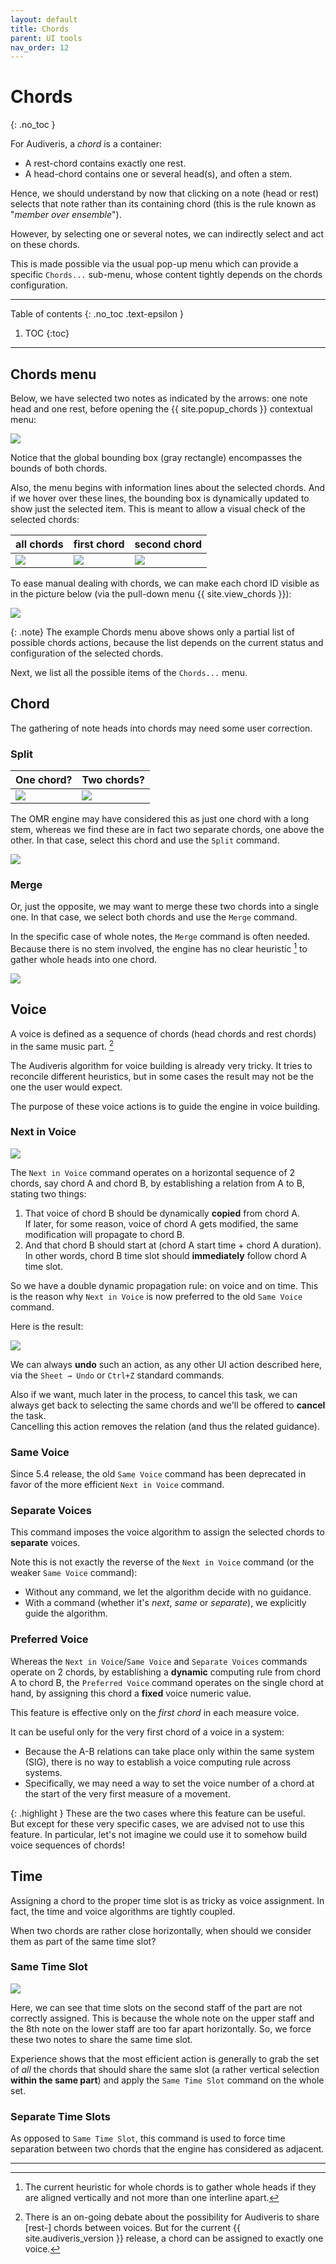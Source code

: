 ```yaml
---
layout: default
title: Chords
parent: UI tools
nav_order: 12
---
```

# Chords
{: .no_toc }

For Audiveris, a _chord_ is a container:
- A rest-chord contains exactly one rest.
- A head-chord contains one or several head(s), and often a stem.

Hence, we should understand by now that clicking on a note (head or rest) selects that note
rather than its containing chord (this is the rule known as "_member over ensemble_").

However, by selecting one or several notes, we can indirectly select and act on these chords.

This is made possible via the usual pop-up menu which can provide a specific `Chords...`
sub-menu, whose content tightly depends on the chords configuration.

---
Table of contents
{: .no_toc .text-epsilon }
1. TOC
{:toc}
---

## Chords menu

Below, we have selected two notes as indicated by the arrows: one note head and one rest,
before opening the {{ site.popup_chords }} contextual menu:

![](../../../assets/images/chords_selection.png)

Notice that the global bounding box (gray rectangle) encompasses the bounds of both chords.

Also, the menu begins with information lines about the selected chords.
And if we hover over these lines, the bounding box is dynamically updated to show just the
selected item.
This is meant to allow a visual check of the selected chords:

| all chords | first chord | second chord |
| --- | --- | --- |
| ![](../../../assets/images/chords_both.png) | ![](../../../assets/images/chords_one.png) | ![](../../../assets/images/chords_two.png) |

To ease manual dealing with chords, we can make each chord ID visible as in the picture below
(via the pull-down menu {{ site.view_chords }}):

![](../../../assets/images/chord_ids.png)

{: .note}
The example Chords menu above shows only a partial list of possible chords actions,
because the list depends on the current status and configuration of the selected chords.

Next, we list all the possible items of the `Chords...` menu.

## Chord

The gathering of note heads into chords may need some user correction.

### Split

| One chord? | Two chords? |
| --- | --- |
| ![](../../../assets/images/chord_split_1.png) | ![](../../../assets/images/chord_split_2.png) |

The OMR engine may have considered this as just one chord with a long stem, whereas we find
these are in fact two separate chords, one above the other.
In that case, select this chord and use the ``Split`` command.

![](../../../assets/images/chord_split.png)

### Merge

Or, just the opposite, we may want to merge these two chords into a single one.
In that case, we select both chords and use the ``Merge`` command.

In the specific case of whole notes, the ``Merge`` command is often needed.
Because there is no stem involved, the engine has no clear heuristic [^whole_chord]
to gather whole heads into one chord.

![](../../../assets/images/chord_merge.png)

## Voice

A voice is defined as a sequence of chords (head chords and rest chords) in the same music part.
[^voice_sharing]

The Audiveris algorithm for voice building is already very tricky.
It tries to reconcile different heuristics, but in some cases the result may not be the one the
user would expect.

The purpose of these voice actions is to guide the engine in voice building.

### Next in Voice

![](../../../assets/images/next_in_voice.png)

The `Next in Voice` command operates on a horizontal sequence of 2 chords,
say chord A and chord B, by establishing a relation from A to B,
stating two things:
1. That voice of chord B should be dynamically **copied** from chord A.   
   If later, for some reason, voice of chord A gets modified, the same modification will propagate to chord B.
2. And that chord B should start at (chord A start time + chord A duration).   
   In other words, chord B time slot should **immediately** follow chord A time slot.

So we have a double dynamic propagation rule: on voice and on time.
This is the reason why ``Next in Voice`` is now preferred to the old `Same Voice` command.

Here is the result:

![](../../../assets/images/next_in_voice_after.png)

We can always **undo** such an action, as any other UI action described here,
via the `Sheet → Undo` or `Ctrl+Z` standard commands.

Also if we want, much later in the process, to cancel this task, we can always get back
to selecting the same chords and we'll be offered to **cancel** the task.   
Cancelling this action removes the relation (and thus the related guidance).

### Same Voice

Since 5.4 release, the old `Same Voice` command has been deprecated in favor of
the more efficient `Next in Voice` command.

### Separate Voices

This command imposes the voice algorithm to assign the selected chords to **separate** voices.

Note this is not exactly the reverse of the `Next in Voice` command
(or the weaker `Same Voice` command):
* Without any command, we let the algorithm decide with no guidance.
* With a command (whether it's _next_, _same_ or _separate_), we explicitly guide the algorithm.

### Preferred Voice

Whereas the `Next in Voice`/`Same Voice` and `Separate Voices` commands operate on 2 chords,
by establishing a **dynamic** computing rule from chord A to chord B,
the `Preferred Voice` command operates on the single chord at hand,
by assigning this chord a **fixed** voice numeric value.

This feature is effective only on the _first chord_ in each measure voice.

It can be useful only for the very first chord of a voice in a system:
- Because the A-B relations can take place only within the same system (SIG),
there is no way to establish a voice computing rule across systems.
- Specifically, we may need a way to set the voice number of a chord at the start of
the very first measure of a movement.

{: .highlight }
These are the two cases where this feature can be useful.   
But except for these very specific cases, we are advised not to use this feature.
In particular, let's not imagine we could use it to somehow build voice sequences of chords!

## Time

Assigning a chord to the proper time slot is as tricky as voice assignment.
In fact, the time and voice algorithms are tightly coupled.

When two chords are rather close horizontally, when should we consider them as part of the same
time slot?

### Same Time Slot

![](../../../assets/images/same_slot.png)

Here, we can see that time slots on the second staff of the part are not correctly assigned.
This is because the whole note on the upper staff and the 8th note on the lower staff are too far apart
horizontally.
So, we force these two notes to share the same time slot.

Experience shows that the most efficient action is generally to grab the set of _all_ the chords
that should share the same slot (a rather vertical selection **within the same part**)
and apply the `Same Time Slot` command on the whole set.

### Separate Time Slots

As opposed to `Same Time Slot`, this command is used to force time separation between two
chords that the engine has considered as adjacent.

---

[^voice_sharing]:
    There is an on-going debate about the possibility for Audiveris to share [rest-] chords between voices.
    But for the current {{ site.audiveris_version }} release, a chord can be assigned to exactly one voice.

[^whole_chord]:
    The current heuristic for whole chords is to gather whole heads if they are aligned vertically
    and not more than one interline apart.
